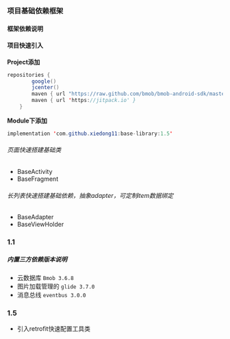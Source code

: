 ### 项目基础依赖框架

#### 框架依赖说明

#### 项目快速引入
**Project添加**
```java
repositories {
        google()
        jcenter()
        maven { url "https://raw.github.com/bmob/bmob-android-sdk/master" }
        maven { url 'https://jitpack.io' }
    }
```
**Module下添加**
```java
implementation 'com.github.xiedong11:base-library:1.5'
```
###### 页面快速搭建基础类
- BaseActivity
- BaseFragment

###### 长列表快速搭建基础依赖，抽象adapter，可定制item数据绑定
- BaseAdapter
- BaseViewHolder

### 1.1 
##### 内置三方依赖版本说明
- 云数据库 `Bmob 3.6.8`
- 图片加载管理的 `glide 3.7.0`
- 消息总线 `eventbus 3.0.0`


### 1.5
- 引入retrofit快速配置工具类




